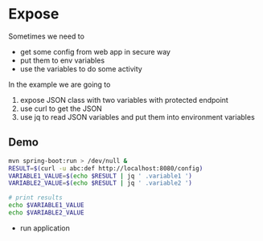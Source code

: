 # Expose 

Sometimes we need to
- get some config from web app in secure way
- put them to env variables
- use the variables to do some activity

In the example we are going to
1) expose JSON class with two variables with protected endpoint
2) use curl to get the JSON
3) use jq to read JSON variables and put them into environment variables

## Demo
```bash
mvn spring-boot:run > /dev/null &
RESULT=$(curl -u abc:def http://localhost:8080/config)
VARIABLE1_VALUE=$(echo $RESULT | jq ' .variable1 ')
VARIABLE2_VALUE=$(echo $RESULT | jq ' .variable2 ')

# print results
echo $VARIABLE1_VALUE
echo $VARIABLE2_VALUE
```
- run application